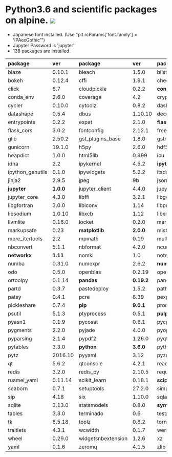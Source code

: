 Python3.6 and scientific packages on alpine.  [![](https://badge.imagelayers.io/tsutomu7/alpine-python:latest.svg)](https://imagelayers.io/?images=tsutomu7/alpine-python:latest)
========

- Japanese font installed. (Use "plt.rcParams['font.family'] = 'IPAexGothic'")
- Jupyter Password is 'jupyter'
- 138 packages are installed.

package|ver|package|ver|package|ver
:--|:--|:--|:--|:--|:--
blaze|0.10.1|bleach|1.5.0|blist|1.3.6
bokeh|0.12.4|cffi|1.9.1|chest|0.2.3
click|6.7|cloudpickle|0.2.2|**conda**|**4.3.13**
conda_env|2.6.0|coverage|4.2|cryptography|1.7.1
cycler|0.10.0|cytoolz|0.8.2|dask|0.13.0
datashape|0.5.4|dbus|1.10.10|decorator|4.0.11
entrypoints|0.2.2|expat|2.1.0|**flask**|**0.12**
flask_cors|3.0.2|fontconfig|2.12.1|freetype|2.5.5
glib|2.50.2|gst_plugins_base|1.8.0|gstreamer|1.8.0
gunicorn|19.1.0|h5py|2.6.0|hdf5|1.8.17
heapdict|1.0.0|html5lib|0.999|icu|54.1
idna|2.2|ipykernel|4.5.2|**ipython**|**5.2.2**
ipython_genutils|0.1.0|ipywidgets|5.2.2|itsdangerous|0.24
jinja2|2.9.5|jpeg|9b|jsonschema|2.5.1
**jupyter**|**1.0.0**|jupyter_client|4.4.0|jupyter_console|5.1.0
jupyter_core|4.3.0|libffi|3.2.1|libgcc|5.2.0
libgfortran|3.0.0|libiconv|1.14|libpng|1.6.27
libsodium|1.0.10|libxcb|1.12|libxml2|2.9.4
llvmlite|0.16.0|locket|0.2.0|markdown|2.6.7
markupsafe|0.23|**matplotlib**|**2.0.0**|mistune|0.7.3
more_itertools|2.2|mpmath|0.19|multipledispatch|0.4.9
nbconvert|5.1.1|nbformat|4.2.0|ncurses|5.9
**networkx**|**1.11**|nomkl|1.0|notebook|4.3.1
numba|0.31.0|numexpr|2.6.2|**numpy**|**1.12.0**
odo|0.5.0|openblas|0.2.19|openssl|1.0.2k
ortoolpy|0.1.14|**pandas**|**0.19.2**|pandocfilters|1.4.1
partd|0.3.7|pastedeploy|1.5.2|path.py|10.1
patsy|0.4.1|pcre|8.39|pexpect|4.2.1
pickleshare|0.7.4|**pip**|**9.0.1**|prompt_toolkit|1.0.9
psutil|5.1.3|ptyprocess|0.5.1|**pulp**|**1.6.2**
pyasn1|0.1.9|pycosat|0.6.1|pycparser|2.17
pygments|2.2.0|pyjade|4.0.0|pyopenssl|16.2.0
pyparsing|2.1.4|pypdf2|1.26.0|pyqt|5.6.0
pytables|3.3.0|**python**|**3.6.0**|python_dateutil|2.6.0
pytz|2016.10|pyyaml|3.12|pyzmq|16.0.2
qt|5.6.2|qtconsole|4.2.1|readline|6.2
redis|3.2.0|redis_py|2.10.5|requests|2.13.0
ruamel_yaml|0.11.14|scikit_learn|0.18.1|**scipy**|**0.18.1**
seaborn|0.7.1|setuptools|27.2.0|simplegeneric|0.8.1
sip|4.18|six|1.10.0|sqlalchemy|1.1.5
sqlite|3.13.0|statsmodels|0.8.0|**sympy**|**1.0**
tables|3.3.0|terminado|0.6|testpath|0.3
tk|8.5.18|toolz|0.8.2|tornado|4.4.2
traitlets|4.3.1|wcwidth|0.1.7|werkzeug|0.11.15
wheel|0.29.0|widgetsnbextension|1.2.6|xz|5.2.2
yaml|0.1.6|zeromq|4.1.5|zlib|1.2.8
